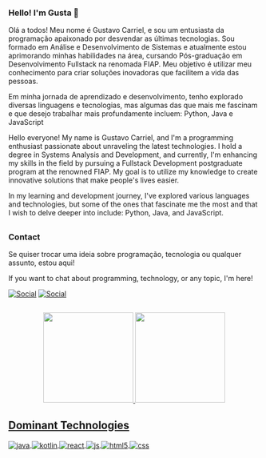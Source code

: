 ### Hello! I'm Gusta 👋

Olá a todos! Meu nome é Gustavo Carriel, e sou um entusiasta da programação apaixonado por desvendar as últimas tecnologias. Sou formado em Análise e Desenvolvimento de Sistemas e atualmente estou aprimorando minhas habilidades na área, cursando Pós-graduação em Desenvolvimento Fullstack na renomada FIAP. Meu objetivo é utilizar meu conhecimento para criar soluções inovadoras que facilitem a vida das pessoas.

Em minha jornada de aprendizado e desenvolvimento, tenho explorado diversas linguagens e tecnologias, mas algumas das que mais me fascinam e que desejo trabalhar mais profundamente incluem: Python, Java e JavaScript

Hello everyone! My name is Gustavo Carriel, and I'm a programming enthusiast passionate about unraveling the latest technologies. I hold a degree in Systems Analysis and Development, and currently, I'm enhancing my skills in the field by pursuing a Fullstack Development postgraduate program at the renowned FIAP. My goal is to utilize my knowledge to create innovative solutions that make people's lives easier.

In my learning and development journey, I've explored various languages and technologies, but some of the ones that fascinate me the most and that I wish to delve deeper into include: Python, Java, and JavaScript.

##

### Contact

Se quiser trocar uma ideia sobre programação, tecnologia ou qualquer assunto, estou aqui!

If you want to chat about programming, technology, or any topic, I'm here!

[![Social](https://img.shields.io/badge/LinkedIn-0077B5?style=for-the-badge&logo=linkedin&logoColor=white)](https://www.linkedin.com/in/gustavo-almeida-carriel-192111236/) [![Social](https://img.shields.io/badge/Email-0078D4?style=for-the-badge&logo=microsoft-outlook&logoColor=white)](mailto:gucarriel@hotmail.com)

##

<div align="center">
  <a href="https://github.com/83Rafa">
  <img height="180em" src="https://github-readme-stats.vercel.app/api?username=GustavoCarriel&show_icons=true&theme=dark&include_all_commits=true&count_private=true"/>
  <img height="180em" src="https://github-readme-stats.vercel.app/api/top-langs/?username=GustavoCarriel&layout=compact&langs_count=7&theme=dark"/>
</div>

##

## Dominant Technologies

<div style="display: inline_block">
  <img align="center" alt="java" src="https://img.shields.io/badge/Java-ED8B00?style=for-the-badge&logo=openjdk&logoColor=white" />
  <img align="center" alt="kotlin" src="https://img.shields.io/badge/Kotlin-0095D5?&style=for-the-badge&logo=kotlin&logoColor=white" />
  <img align="center" alt="react" src="https://img.shields.io/badge/React-20232A?style=for-the-badge&logo=react&logoColor=61DAFB" />
  <img align="center" alt="js" src="https://img.shields.io/badge/JavaScript-F7DF1E?style=for-the-badge&logo=javascript&logoColor=black" />
  <img align="center" alt="html5" src="https://img.shields.io/badge/HTML5-E34F26?style=for-the-badge&logo=html5&logoColor=white" />
  <img align="center" alt="css" src="https://img.shields.io/badge/CSS3-1572B6?style=for-the-badge&logo=css3&logoColor=white" />
</div><br/>
